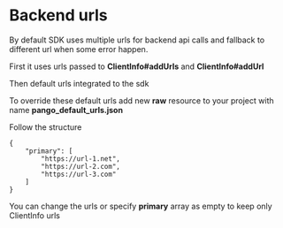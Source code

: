 # Backend urls

By default SDK uses multiple urls for backend api calls and fallback to different url when some error happen.

First it uses urls passed to **ClientInfo#addUrls** and **ClientInfo#addUrl**

Then default urls integrated to the sdk

To override these default urls add new **raw** resource to your project with name **pango\_default\_urls.json**

Follow the structure

```
{  
    "primary": [    
        "https://url-1.net",    
        "https://url-2.com",    
        "https://url-3.com"  
    ]
}
```

You can change the urls or specify **primary** array as empty to keep only ClientInfo urls
